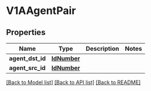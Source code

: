 # V1AAgentPair

## Properties
Name | Type | Description | Notes
------------ | ------------- | ------------- | -------------
**agent_dst_id** | [**IdNumber**](IdNumber.md) |  | 
**agent_src_id** | [**IdNumber**](IdNumber.md) |  | 

[[Back to Model list]](../README.md#documentation-for-models) [[Back to API list]](../README.md#documentation-for-api-endpoints) [[Back to README]](../README.md)

